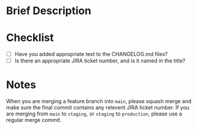 # Brief Description

# Checklist
* [ ] Have you added appropriate text to the CHANGELOG.md files?
* [ ] Is there an appropriate JIRA ticket number, and is it named in the title?

# Notes
When you are merging a feature branch into `main`, please squash merge and make sure the final commit contains any relevent JIRA ticket number. If you are merging from `main` to `staging`, or `staging` to `production`, please use a regular merge commit. 